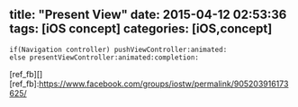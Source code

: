 title: "Present View"
date: 2015-04-12 02:53:36
tags: [iOS concept]
categories: [iOS,concept]
---
```
if(Navigation controller) pushViewController:animated:
else presentViewController:animated:completion:
```
[ref_fb][]
[ref_fb]:https://www.facebook.com/groups/iostw/permalink/905203916173625/